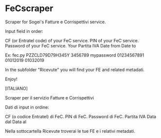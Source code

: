 # FeCscraper
Scraper for Sogei's Fatture e Corrispettivi service.

Input field in order:

CF (or Entratel code) of your FeC service.
PIN  of your FeC service.
Password of your FeC service.
Your Partita IVA
Date from
Date to

Ex: fec.py PZZCLD79D79H345Y 3456789 mypassword 01234567891 01012019 01032019

In the subfolder "Ricevute" you will find your FE and related metadati.

Enjoy!

[ITALIANO]

Scraper per il servizio Fatture e Corrispettivi

Dati di input in ordine:

CF (o codice Entratel) di FeC.
PIN di FeC.
Password di FeC.
Partita IVA
Data dal
Data al

Nella sottocartella Ricevute troverai le tue FE e i relativi metadati.
